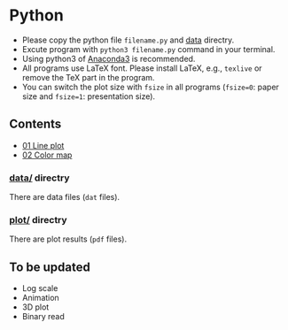 # Python

- Please copy the python file `filename.py` and [data][data-l] directry. 
- Excute program with `python3 filename.py` command in your terminal. 
- Using python3 of [Anaconda3](https://www.anaconda.com/) is recommended. 
- All programs use LaTeX font. Please install LaTeX, e.g., `texlive` or remove the TeX part in the program. 
- You can switch the plot size with `fsize` in all programs (`fsize=0`: paper size and `fsize=1`: presentation size). 


## Contents
- [01 Line plot](https://github.com/wataiwashi/TIL/blob/master/python/01plot_simple.py)
- [02 Color map](https://github.com/wataiwashi/TIL/blob/master/python/02plot_cmap.py)

### [data/][data-l] directry
There are data files (`dat` files). 

### [plot/](https://github.com/wataiwashi/TIL/tree/master/python/plot) directry
There are plot results (`pdf` files). 


## To be updated
- Log scale
- Animation
- 3D plot
- Binary read

[data-l]: https://github.com/wataiwashi/TIL/tree/master/python/data
